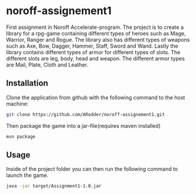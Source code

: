 # noroff-assignement1
First assignment in Noroff Accelerate-program. The project is to create a 
library for a rpg-game containing different types of heroes such as Mage,
Warrior, Ranger and Rogue. The library also has different types of weapons such as Axe, Bow, Dagger, Hammer, Staff, Sword and Wand. Lastly the library contains different types of armor for different types of slots. The different slots are leg, body, head and weapon. The different armor types are Mail, Plate, Cloth and Leather.
## Installation
Clone the application from github with the following command to the host machine:
```bash
git clone https://github.com/ARodder/noroff-assignement1.git
```
Then package the game into a jar-file(requires maven installed)
```bash
mvn package
```

## Usage
Inside of the project folder you can then run the following command to launch the game.
```bash
java -jar target/Assignment1-1.0.jar
```